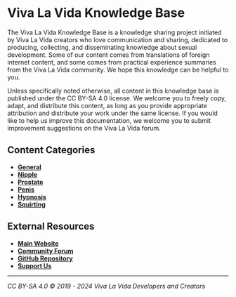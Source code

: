# Viva La Vida Knowledge Base

The Viva La Vida Knowledge Base is a knowledge sharing project initiated by Viva La Vida creators who love communication and sharing, dedicated to producing, collecting, and disseminating knowledge about sexual development. Some of our content comes from translations of foreign internet content, and some comes from practical experience summaries from the Viva La Vida community. We hope this knowledge can be helpful to you.

Unless specifically noted otherwise, all content in this knowledge base is published under the CC BY-SA 4.0 license. We welcome you to freely copy, adapt, and distribute this content, as long as you provide appropriate attribution and distribute your work under the same license. If you would like to help us improve this documentation, we welcome you to submit improvement suggestions on the Viva La Vida forum.

## Content Categories

- **[General](general/theory)**
- **[Nipple](nipple)**
- **[Prostate](prostate)**
- **[Penis](penis)**
- **[Hypnosis](hypnosis)**
- **[Squirting](squirting)**

## External Resources

- **[Main Website](https://viva-la-vita.org)**
- **[Community Forum](https://bbs.viva-la-vita.org)**
- **[GitHub Repository](https://github.com/viva-la-vita)**
- **[Support Us](https://afdian.net/@vivalavita)**

---

*CC BY-SA 4.0 © 2019 - 2024 Viva La Vida Developers and Creators*